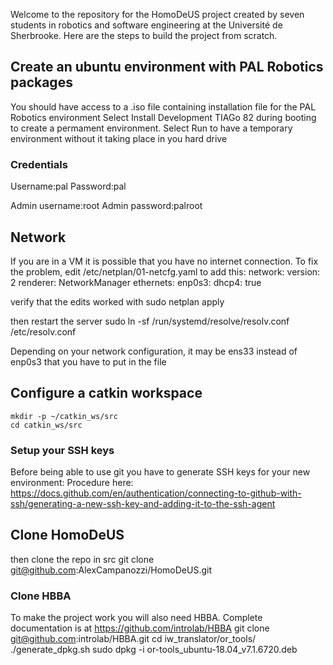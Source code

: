 Welcome to the repository for the HomoDeUS project created by seven students in robotics and software engineering at the Université de Sherbrooke.
Here are the steps to build the project from scratch.

## Create an ubuntu environment with PAL Robotics packages
You should have access to a .iso file containing installation file for the PAL Robotics environment
Select Install Development TIAGo 82 during booting to create a permament environment.
Select Run to have a temporary environment without it taking place in you hard drive

### Credentials
Username:pal
Password:pal

Admin username:root
Admin password:palroot

## Network
If you are in a VM it is possible that you have no internet connection.
To fix the problem, edit /etc/netplan/01-netcfg.yaml to add this:
	network:
		version: 2
		renderer: NetworkManager
		ethernets:
		    enp0s3:
		        dhcp4: true

verify that the edits worked with
	sudo netplan apply

then restart the server
	sudo ln -sf /run/systemd/resolve/resolv.conf /etc/resolv.conf

Depending on your network configuration, it may be ens33 instead of enp0s3 that you have to put in the file

## Configure a catkin workspace
	mkdir -p ~/catkin_ws/src
	cd catkin_ws/src

### Setup your SSH keys
Before being able to use git you have to generate SSH keys for your new environment:
Procedure here: https://docs.github.com/en/authentication/connecting-to-github-with-ssh/generating-a-new-ssh-key-and-adding-it-to-the-ssh-agent

## Clone HomoDeUS
then clone the repo in src
	git clone git@github.com:AlexCampanozzi/HomoDeUS.git

### Clone HBBA
To make the project work you will also need HBBA. Complete documentation is at https://github.com/introlab/HBBA
	git clone git@github.com:introlab/HBBA.git
	cd iw_translator/or_tools/
	./generate_dpkg.sh
	sudo dpkg -i or-tools_ubuntu-18.04_v7.1.6720.deb


	

